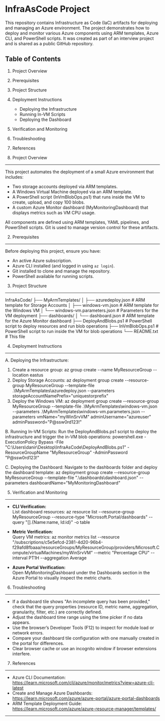 InfraAsCode Project
===================

This repository contains Infrastructure as Code (IaC) artifacts for deploying and managing an Azure environment.
The project demonstrates how to deploy and monitor various Azure components using ARM templates, Azure CLI,
and PowerShell scripts. It was created as part of an interview project and is shared as a public GitHub repository.

Table of Contents
-----------------
1. Project Overview
2. Prerequisites
3. Project Structure
4. Deployment Instructions
   - Deploying the Infrastructure
   - Running In-VM Scripts
   - Deploying the Dashboard
5. Verification and Monitoring
6. Troubleshooting
7. References

1. Project Overview
-------------------
This project automates the deployment of a small Azure environment that includes:
- Two storage accounts deployed via ARM templates.
- A Windows Virtual Machine deployed via an ARM template.
- A PowerShell script (InVmBlobOps.ps1) that runs inside the VM to create, upload, and copy 100 blobs.
- A custom Azure Monitor dashboard (MyMonitoringDashboard) that displays metrics such as VM CPU usage.

All components are defined using ARM templates, YAML pipelines, and PowerShell scripts. Git is used
to manage version control for these artifacts.

2. Prerequisites
----------------
Before deploying this project, ensure you have:
- An active Azure subscription.
- Azure CLI installed (and logged in using `az login`).
- Git installed to clone and manage the repository.
- PowerShell available for running scripts.

3. Project Structure
--------------------
InfraAsCode/
├── MyArmTemplates/
│   ├── azuredeploy.json               # ARM template for Storage Accounts
│   ├── windows-vm.json                # ARM template for the Windows VM
│   └── windows-vm.parameters.json     # Parameters for the VM deployment
├── dashboards/
│   └── dashboard.json                 # ARM template for the Azure Monitor dashboard
├── DeployAndBlobs.ps1                 # PowerShell script to deploy resources and run blob operations
├── InVmBlobOps.ps1                    # PowerShell script to run inside the VM for blob operations
└── README.txt                         # This file

4. Deployment Instructions
--------------------------
A. Deploying the Infrastructure:
   1. Create a resource group:
      az group create --name MyResourceGroup --location eastus
   2. Deploy Storage Accounts:
      az deployment group create --resource-group MyResourceGroup --template-file .\MyArmTemplates\azuredeploy.json --parameters storageAccountNamePrefix="uniquestorprefix"
   3. Deploy the Windows VM:
      az deployment group create --resource-group MyResourceGroup --template-file .\MyArmTemplates\windows-vm.json --parameters .\MyArmTemplates\windows-vm.parameters.json --parameters vmName="myWinSrvVM" adminUsername="azureuser" adminPassword="P@ssw0rd123!"

B. Running In-VM Scripts:
   Run the DeployAndBlobs.ps1 script to deploy the infrastructure and trigger the in-VM blob operations:
      powershell.exe -ExecutionPolicy Bypass -File "C:\Users\danir\Desktop\InfraAsCode\DeployAndBlobs.ps1" -ResourceGroupName "MyResourceGroup" -AdminPassword "P@ssw0rd123!"

C. Deploying the Dashboard:
   Navigate to the dashboards folder and deploy the dashboard template:
      az deployment group create --resource-group MyResourceGroup --template-file ".\dashboards\dashboard.json" --parameters dashboardName="MyMonitoringDashboard"

5. Verification and Monitoring
------------------------------
- **CLI Verification:**  
  List dashboard resources:
      az resource list --resource-group MyResourceGroup --resource-type "Microsoft.Portal/dashboards" --query "[].{Name:name, Id:id}" -o table

- **Metric Verification:**  
  Query VM metrics:
      az monitor metrics list --resource "/subscriptions/c5e5efcd-2381-4d20-96b4-f29afd8fbaaa/resourceGroups/MyResourceGroup/providers/Microsoft.Compute/virtualMachines/myWinSrvVM" --metric "Percentage CPU" --interval PT1H --aggregation Average

- **Azure Portal Verification:**  
  Open MyMonitoringDashboard under the Dashboards section in the Azure Portal to visually inspect the metric charts.

6. Troubleshooting
------------------
- If a dashboard tile shows "An incomplete query has been provided," check that the query properties
  (resource ID, metric name, aggregation, granularity, filter, etc.) are correctly defined.
- Adjust the dashboard time range using the time picker if no data appears.
- Use the browser’s Developer Tools (F12) to inspect for module load or network errors.
- Compare your dashboard tile configuration with one manually created in the portal for differences.
- Clear browser cache or use an incognito window if browser extensions interfere.

7. References
-------------
- Azure CLI Documentation: https://learn.microsoft.com/cli/azure/monitor/metrics?view=azure-cli-latest
- Create and Manage Azure Dashboards: https://learn.microsoft.com/azure/azure-portal/azure-portal-dashboards
- ARM Template Deployment Guide: https://learn.microsoft.com/azure/azure-resource-manager/templates/

---

 
